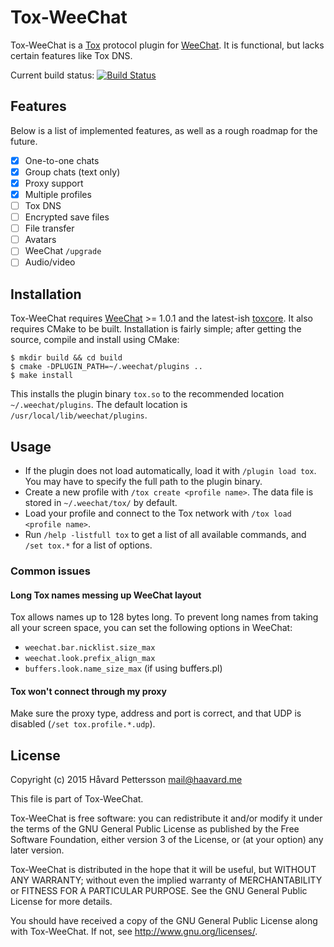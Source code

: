 # Tox-WeeChat
Tox-WeeChat is a [Tox][1] protocol plugin for [WeeChat][2]. It is functional,
but lacks certain features like Tox DNS.

Current build status: [![Build Status](https://travis-ci.org/haavardp/tox-weechat.svg?branch=master)][3]

## Features
Below is a list of implemented features, as well as a rough roadmap for the
future.

 - [x] One-to-one chats
 - [x] Group chats (text only)
 - [x] Proxy support
 - [x] Multiple profiles
 - [ ] Tox DNS
 - [ ] Encrypted save files
 - [ ] File transfer
 - [ ] Avatars
 - [ ] WeeChat `/upgrade`
 - [ ] Audio/video

## Installation
Tox-WeeChat requires [WeeChat][2] >= 1.0.1 and the latest-ish [toxcore][4].
It also requires CMake to be built. Installation is fairly simple; after
getting the source, compile and install using CMake:

    $ mkdir build && cd build
    $ cmake -DPLUGIN_PATH=~/.weechat/plugins ..
    $ make install

This installs the plugin binary `tox.so` to the recommended location
`~/.weechat/plugins`. The default location is `/usr/local/lib/weechat/plugins`.

## Usage
 - If the plugin does not load automatically, load it with `/plugin load tox`.
   You may have to specify the full path to the plugin binary.
 - Create a new profile with `/tox create <profile name>`. The data file is
   stored in `~/.weechat/tox/` by default.
 - Load your profile and connect to the Tox network with
   `/tox load <profile name>`.
 - Run `/help -listfull tox` to get a list of all available commands, and
   `/set tox.*` for a list of options.

### Common issues

#### Long Tox names messing up WeeChat layout
Tox allows names up to 128 bytes long. To prevent long names from taking all
your screen space, you can set the following options in WeeChat:
 - `weechat.bar.nicklist.size_max`
 - `weechat.look.prefix_align_max`
 - `buffers.look.name_size_max` (if using buffers.pl)

#### Tox won't connect through my proxy
Make sure the proxy type, address and port is correct, and that UDP is
disabled (`/set tox.profile.*.udp`).

License
---------
Copyright (c) 2015 Håvard Pettersson <mail@haavard.me>

This file is part of Tox-WeeChat.

Tox-WeeChat is free software: you can redistribute it and/or modify
it under the terms of the GNU General Public License as published by
the Free Software Foundation, either version 3 of the License, or
(at your option) any later version.

Tox-WeeChat is distributed in the hope that it will be useful,
but WITHOUT ANY WARRANTY; without even the implied warranty of
MERCHANTABILITY or FITNESS FOR A PARTICULAR PURPOSE.  See the
GNU General Public License for more details.

You should have received a copy of the GNU General Public License
along with Tox-WeeChat.  If not, see <http://www.gnu.org/licenses/>.

[1]: http://tox.im
[2]: http://weechat.org
[3]: https://travis-ci.org/haavardp/tox-weechat
[4]: https://github.com/irungentoo/toxcore

